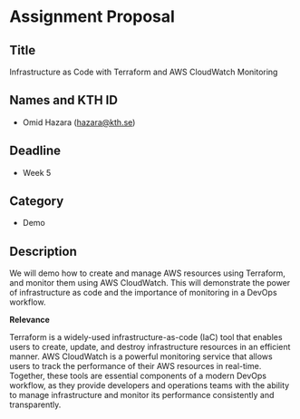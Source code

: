 # Assignment Proposal

## Title

Infrastructure as Code with Terraform and AWS CloudWatch Monitoring

## Names and KTH ID

- Omid Hazara (hazara@kth.se)

## Deadline

- Week 5

## Category

- Demo

## Description

We will demo how to create and manage AWS resources using Terraform, and monitor them using AWS CloudWatch. This will demonstrate the power of infrastructure as code and the importance of monitoring in a DevOps workflow.

**Relevance**

Terraform is a widely-used infrastructure-as-code (IaC) tool that enables users to create, update, and destroy infrastructure resources in an efficient manner. AWS CloudWatch is a powerful monitoring service that allows users to track the performance of their AWS resources in real-time. Together, these tools are essential components of a modern DevOps workflow, as they provide developers and operations teams with the ability to manage infrastructure and monitor its performance consistently and transparently.
